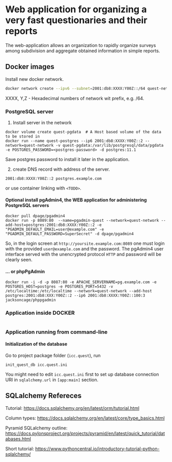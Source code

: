 # Web application for organizing a very fast questionaries and their reports

The web-application allows an organization to rapidly organize surveys among subdivision and aggregate obtained information in simple reports.

## Docker images

Install new docker network.

```bash
docker network create --ipv6 --subnet=2001:db8:XXXX:Y00Z::/64 quest-network
```
XXXX, Y,Z - Hexadecimal numbers of network wit prefix, e.g. /64.

### PostgreSQL server

1. Install server in the network
```shell
docker volume create quest-pgdata  # A Host based volume of the data to be stored in
docker run --name quest-postgres --ip6 2001:db8:XXXX:Y00Z::2 --network=quest-network -v quest-pgdata:/var/lib/postgresql/data/pgdata -e POSTGRES_PASSWORD=<postgres-password> -d postgres:11.1
```

Save postgres password to install it later in the application.

2. create DNS record with address of the server.
```text
2001:db8:XXXX:Y00Z::2 postgres.example.com
```

or use container linking with `<TODO>`.

#### Optional install pgAdmin4, the WEB application for administering PostgreSQL servers

```shell
docker pull dpage/pgadmin4
docker run -p 8089:80  --name=pgadmin-quest --network=quest-network --add-host=postgres:2001:db8:XXXX:Y00Z::2 -e "PGADMIN_DEFAULT_EMAIL=user@example.com" -e "PGADMIN_DEFAULT_PASSWORD=SuperSecret" -d dpage/pgadmin4
```

So, in the login screen at `http://yoursite.example.com:8089` one must login with the provided `user@example.com` and the password.
The pgAdmin4 user interface served with the unencrypted protocol `HTTP` and password will be clearly seen.

#### ... or phpPgAdmin 
```shell
docker run -i -d -p 8087:80 -e APACHE_SERVERNAME=pg.example.com -e POSTGRES_HOST=postgres -e POSTGRES_PORT=5432 -v /etc/localtime:/etc/localtime --network=quest-network --add-host postgres:2001:db8:XXX:Y00Z::2 --ip6 2001:db8:XXXX:Y00Z::100:3 jacksoncage/phppgadmin
```


### Application inside DOCKER
```sell
```

### Application running from command-line

#### Initialization of the database

Go to project package folder (`icc.quest`), run

```shell
init_quest_db icc.quest.ini
```

You might need to edit `icc.quest.ini` first to set up database connection URI in `sqlalchemy.url` in `[app:main]` section.

## SQLalchemy Refereces

Tutorial: https://docs.sqlalchemy.org/en/latest/orm/tutorial.html

Column types: https://docs.sqlalchemy.org/en/latest/core/type_basics.html

Pyramid SQLalchemy outline: https://docs.pylonsproject.org/projects/pyramid/en/latest/quick_tutorial/databases.html

Short tutorial: https://www.pythoncentral.io/introductory-tutorial-python-sqlalchemy/
